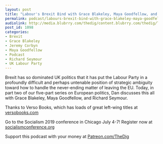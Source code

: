 ```yaml
---
layout: post
title: "Labour's Brexit Bind with Grace Blakeley, Maya Goodfellow, and Richard Seymour"
permalink: podcast/labours-brexit-bind-with-grace-blakeley-maya-goodfellow-and-richard-seymour
audiolink: http://media.blubrry.com/thedig/content.blubrry.com/thedig/The_Dig-EP_202-UKpolitics.mp3
post_id: 1098
categories: 
- Brexit
- Grace Blakeley
- Jeremy Corbyn
- Maya Goodfellow
- Podcast
- Richard Seymour
- UK Labour Party
---
```


Brexit has so dominated UK politics that it has put the Labour Party in a profoundly difficult and perhaps untenable position of strategic ambiguity toward how to handle the never-ending matter of leaving the EU. Today, in part two of our five-part series on European politics, Dan discusses this all with Grace Blakeley, Maya Goodfellow, and Richard Seymour. 

Thanks to Verso Books, which has loads of great left-wing titles at 
[versobooks.com](http://versobooks.com)

Go to the Socialism 2019 conference in Chicago July 4-7! Register now at 
[socialismconference.org](http://socialismconference.org)

Support this podcast with your money at 
[Patreon.com/TheDig](http://Patreon.com/TheDig)